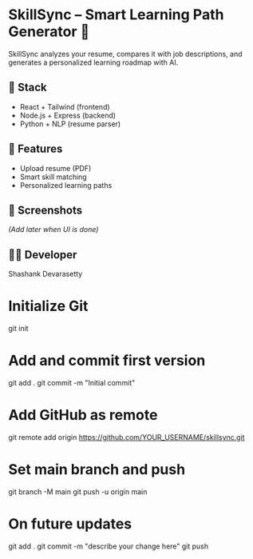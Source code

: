 # SkillSync – Smart Learning Path Generator 🚀

SkillSync analyzes your resume, compares it with job descriptions, and generates a personalized learning roadmap with AI.

## 🔧 Stack
- React + Tailwind (frontend)
- Node.js + Express (backend)
- Python + NLP (resume parser)

## 🚀 Features
- Upload resume (PDF)
- Smart skill matching
- Personalized learning paths

## 📸 Screenshots
*(Add later when UI is done)*

## 👨‍💻 Developer
Shashank Devarasetty

# Initialize Git
git init

# Add and commit first version
git add .
git commit -m "Initial commit"

# Add GitHub as remote
git remote add origin https://github.com/YOUR_USERNAME/skillsync.git

# Set main branch and push
git branch -M main
git push -u origin main

# On future updates
git add .
git commit -m "describe your change here"
git push

